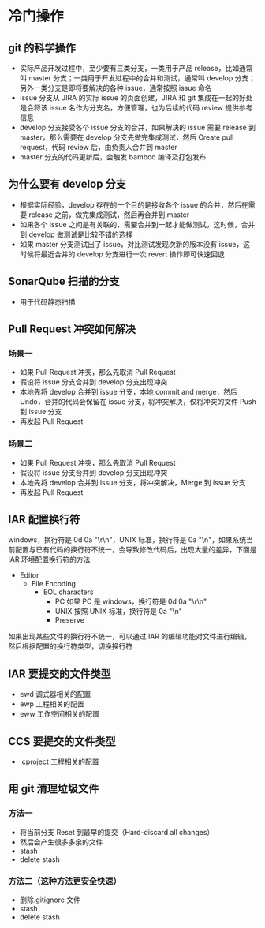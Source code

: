 # 冷门操作

## git 的科学操作

- 实际产品开发过程中，至少要有三类分支，一类用于产品 release，比如通常叫 master 分支；一类用于开发过程中的合并和测试，通常叫 develop 分支；另外一类分支是即将要解决的各种 issue，通常按照 issue 命名
- issue 分支从 JIRA 的实际 issue 的页面创建，JIRA 和 git 集成在一起的好处是会将该 issue 名作为分支名，方便管理，也为后续的代码 review 提供参考信息
- develop 分支接受各个 issue 分支的合并，如果解决的 issue 需要 release 到 master，那么需要在 develop 分支先做完集成测试，然后 Create pull request，代码 review 后，由负责人合并到 master
- master 分支的代码更新后，会触发 bamboo 编译及打包发布

## 为什么要有 develop 分支

- 根据实际经验，develop 存在的一个目的是接收各个 issue 的合并，然后在需要 release 之前，做完集成测试，然后再合并到 master
- 如果各个 issue 之间是有关联的，需要合并到一起才能做测试，这时候，合并到 develop 做测试是比较不错的选择
- 如果 master 分支测试出了 issue，对比测试发现次新的版本没有 issue，这时候将最近合并的 develop 分支进行一次 revert 操作即可快速回退

## SonarQube 扫描的分支

- 用于代码静态扫描

## Pull Request 冲突如何解决

### 场景一

- 如果 Pull Request 冲突，那么先取消 Pull Request
- 假设将 issue 分支合并到 develop 分支出现冲突
- 本地先将 develop 合并到 issue 分支，本地 commit and merge，然后 Undo，合并的代码会保留在 issue 分支，将冲突解决，仅将冲突的文件 Push 到 issue 分支
- 再发起 Pull Request

### 场景二

- 如果 Pull Request 冲突，那么先取消 Pull Request
- 假设将 issue 分支合并到 develop 分支出现冲突
- 本地先将 develop 合并到 issue 分支，将冲突解决，Merge 到 issue 分支
- 再发起 Pull Request

## IAR 配置换行符

windows，换行符是 0d 0a "\r\n"，UNIX 标准，换行符是 0a "\n"，如果系统当前配置与已有代码的换行符不统一，会导致修改代码后，出现大量的差异，下面是 IAR 环境配置换行符的方法

- Editor
  - File Encoding
    - EOL characters
      - PC 如果 PC 是 windows，换行符是 0d 0a "\r\n"
      - UNIX 按照 UNIX 标准，换行符是 0a "\n"
      - Preserve

如果出现某些文件的换行符不统一，可以通过 IAR 的编辑功能对文件进行编辑，然后根据配置的换行符类型，切换换行符

## IAR 要提交的文件类型

- ewd 调式器相关的配置
- ewp 工程相关的配置
- eww 工作空间相关的配置

## CCS 要提交的文件类型

- .cproject 工程相关的配置

## 用 git 清理垃圾文件

### 方法一

- 将当前分支 Reset 到最早的提交（Hard-discard all changes）
- 然后会产生很多多余的文件
- stash
- delete stash

### 方法二（这种方法更安全快速）

- 删除.gitignore 文件
- stash
- delete stash
